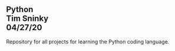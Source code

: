**Python**\
Tim Sninky\
04/27/20
---
Repository for all projects for learning the Python coding language.